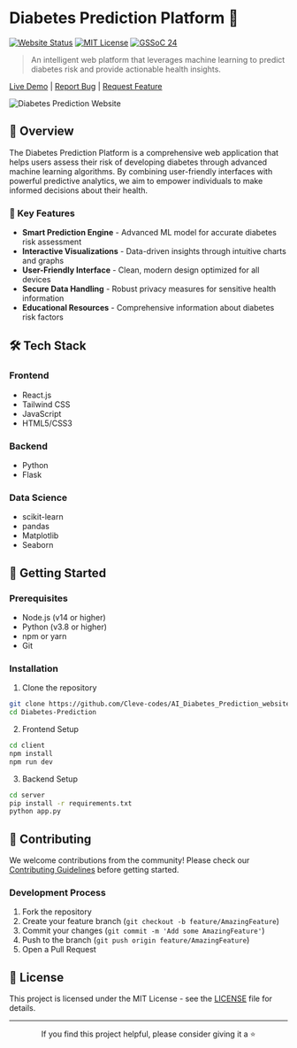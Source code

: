 # Diabetes Prediction Platform 🏥

[![Website Status](https://img.shields.io/website?url=https%3A%2F%2Fdiabetes-prediction-gamma.vercel.app%2F)](https://diabetes-prediction-gamma.vercel.app/)
[![MIT License](https://img.shields.io/badge/License-MIT-green.svg)](./LICENSE)
[![GSSoC 24](https://img.shields.io/badge/GSSoC-24-blue)](https://gssoc.girlscript.tech/)

> An intelligent web platform that leverages machine learning to predict diabetes risk and provide actionable health insights.

[Live Demo](https://diabetes-prediction-gamma.vercel.app/) | [Report Bug](https://github.com/Cleve-codes/AI_Diabetes-Prediction_website/issues) | [Request Feature](https://github.com/AI_Diabetes_prediction_website/Diabetes_Prediction/issues)

![Diabetes Prediction Website](https://github.com/user-attachments/assets/b2e5bbb6-8f9b-4dba-9a23-9ca77a3553ba)

## 🌟 Overview

The Diabetes Prediction Platform is a comprehensive web application that helps users assess their risk of developing diabetes through advanced machine learning algorithms. By combining user-friendly interfaces with powerful predictive analytics, we aim to empower individuals to make informed decisions about their health.

### 🎯 Key Features

- **Smart Prediction Engine** - Advanced ML model for accurate diabetes risk assessment
- **Interactive Visualizations** - Data-driven insights through intuitive charts and graphs
- **User-Friendly Interface** - Clean, modern design optimized for all devices
- **Secure Data Handling** - Robust privacy measures for sensitive health information
- **Educational Resources** - Comprehensive information about diabetes risk factors

## 🛠️ Tech Stack

### Frontend
- React.js
- Tailwind CSS
- JavaScript
- HTML5/CSS3

### Backend
- Python
- Flask

### Data Science
- scikit-learn
- pandas
- Matplotlib
- Seaborn

## 🚀 Getting Started

### Prerequisites
- Node.js (v14 or higher)
- Python (v3.8 or higher)
- npm or yarn
- Git

### Installation

1. Clone the repository
```bash
git clone https://github.com/Cleve-codes/AI_Diabetes_Prediction_website.git
cd Diabetes-Prediction
```

2. Frontend Setup
```bash
cd client
npm install
npm run dev
```

3. Backend Setup
```bash
cd server
pip install -r requirements.txt
python app.py
```

## 🤝 Contributing

We welcome contributions from the community! Please check our [Contributing Guidelines](CONTRIBUTION.md) before getting started.

### Development Process
1. Fork the repository
2. Create your feature branch (`git checkout -b feature/AmazingFeature`)
3. Commit your changes (`git commit -m 'Add some AmazingFeature'`)
4. Push to the branch (`git push origin feature/AmazingFeature`)
5. Open a Pull Request


## 📝 License

This project is licensed under the MIT License - see the [LICENSE](LICENSE) file for details.

---

<p align="center">If you find this project helpful, please consider giving it a ⭐️</p>
